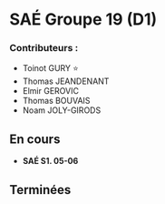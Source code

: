 # SAÉ Groupe 19 (D1)
### **Contributeurs :**
- Toinot GURY :star:
- Thomas JEANDENANT
- Elmir GEROVIC
- Thomas BOUVAIS
- Noam JOLY-GIRODS
## En cours
- **SAÉ S1. 05-06**
## Terminées
